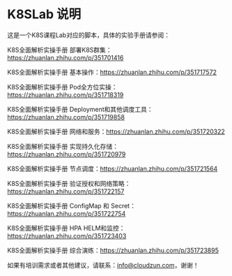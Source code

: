 # K8SLab 说明

这是一个K8S课程Lab对应的脚本，具体的实验手册请参阅：

K8S全面解析实操手册 部署K8S群集：https://zhuanlan.zhihu.com/p/351701416

K8S全面解析实操手册 基本操作：https://zhuanlan.zhihu.com/p/351717572

K8S全面解析实操手册 Pod全方位实操：https://zhuanlan.zhihu.com/p/351718319

K8S全面解析实操手册 Deployment和其他调度工具：https://zhuanlan.zhihu.com/p/351719858

K8S全面解析实操手册 网络和服务：https://zhuanlan.zhihu.com/p/351720322

K8S全面解析实操手册 实现持久化存储：https://zhuanlan.zhihu.com/p/351720979

K8S全面解析实操手册 节点调度：https://zhuanlan.zhihu.com/p/351721564

K8S全面解析实操手册 验证授权和网络策略：https://zhuanlan.zhihu.com/p/351722157

K8S全面解析实操手册 ConfigMap 和 Secret：https://zhuanlan.zhihu.com/p/351722754

K8S全面解析实操手册 HPA HELM和监控：https://zhuanlan.zhihu.com/p/351723403

K8S全面解析实操手册 综合演练：https://zhuanlan.zhihu.com/p/351723895


如果有培训需求或者其他建议，请联系：info@cloudzun.com，谢谢！

